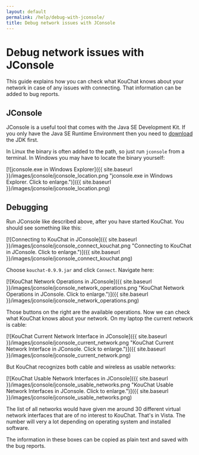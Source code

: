```yaml
---
layout: default
permalink: /help/debug-with-jconsole/
title: Debug network issues with JConsole
---
```


# Debug network issues with JConsole

This guide explains how you can check what KouChat knows about your network in case of any issues with connecting. That information can be added to bug reports.


## JConsole

JConsole is a useful tool that comes with the Java SE Development Kit. If you only have the Java SE Runtime Environment then you need to [download](http://java.oracle.com/) the JDK first.

In Linux the binary is often added to the path, so just run `jconsole` from a terminal. In Windows you may have to locate the binary yourself:

[![jconsole.exe in Windows Explorer]({{ site.baseurl }}/images/jconsole/jconsole_location.png "jconsole.exe in Windows Explorer. Click to enlarge.")]({{ site.baseurl }}/images/jconsole/jconsole_location.png)


## Debugging

Run JConsole like described above, after you have started KouChat. You should see something like this:

[![Connecting to KouChat in JConsole]({{ site.baseurl }}/images/jconsole/jconsole_connect_kouchat.png "Connecting to KouChat in JConsole. Click to enlarge.")]({{ site.baseurl }}/images/jconsole/jconsole_connect_kouchat.png)

Choose `kouchat-0.9.9.jar` and click `Connect`. Navigate here:

[![KouChat Network Operations in JConsole]({{ site.baseurl }}/images/jconsole/jconsole_network_operations.png "KouChat Network Operations in JConsole. Click to enlarge.")]({{ site.baseurl }}/images/jconsole/jconsole_network_operations.png)

Those buttons on the right are the available operations. Now we can check what KouChat knows about your network. On my laptop the current network is cable:

[![KouChat Current Network Interface in JConsole]({{ site.baseurl }}/images/jconsole/jconsole_current_network.png "KouChat Current Network Interface in JConsole. Click to enlarge.")]({{ site.baseurl }}/images/jconsole/jconsole_current_network.png)

But KouChat recognizes both cable and wireless as usable networks:

[![KouChat Usable Network Interfaces in JConsole]({{ site.baseurl }}/images/jconsole/jconsole_usable_networks.png "KouChat Usable Network Interfaces in JConsole. Click to enlarge.")]({{ site.baseurl }}/images/jconsole/jconsole_usable_networks.png)

The list of all networks would have given me around 30 different virtual network interfaces that are of no interest to KouChat. That's in Vista. The number will very a lot depending on operating system and installed software.

The information in these boxes can be copied as plain text and saved with the bug reports.
